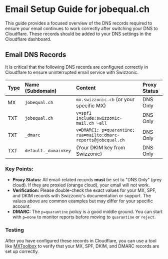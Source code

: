 # Email Setup Guide for jobequal.ch

This guide provides a focused overview of the DNS records required to ensure your email continues to work correctly after switching your DNS to Cloudflare. These records should be added to your DNS settings in the Cloudflare dashboard.

## Email DNS Records

It is critical that the following DNS records are configured correctly in Cloudflare to ensure uninterrupted email service with Swizzonic.

| Type  | Name (Subdomain) | Content                               | Proxy Status |
| :---- | :--------------- | :------------------------------------ | :----------- |
| MX    | `jobequal.ch`    | `mx.swizzonic.ch` (or your specific MX) | DNS Only     |
| TXT   | `jobequal.ch`    | `v=spf1 include:swizzonic-mail.ch ~all` | DNS Only     |
| TXT   | `_dmarc`         | `v=DMARC1; p=quarantine; rua=mailto:dmarc-reports@jobequal.ch` | DNS Only |
| TXT   | `default._domainkey` | (Your DKIM key from Swizzonic)      | DNS Only     |

### Key Points:

*   **Proxy Status:** All email-related records **must** be set to "DNS Only" (grey cloud). If they are proxied (orange cloud), your email will not work.
*   **Verification:** Please double-check the exact values for your MX, SPF, and DKIM records with Swizzonic's documentation or support. The values above are common examples but may differ for your specific account.
*   **DMARC:** The `p=quarantine` policy is a good middle ground. You can start with `p=none` to monitor reports before moving to `quarantine` or `reject`.

### Testing

After you have configured these records in Cloudflare, you can use a tool like [MXToolbox](https://mxtoolbox.com/) to verify that your MX, SPF, DKIM, and DMARC records are set up correctly.
